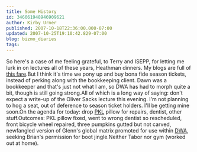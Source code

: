 ```yaml
---
title: Some History
id: 346061948946909621
author: Kirby Urner
published: 2007-10-18T22:36:00.000-07:00
updated: 2007-10-25T19:10:42.829-07:00
blog: bizmo_diaries
tags: 
---
```


So here's a case of me feeling grateful, to Terry and ISEPP, for letting me lurk in on lectures all of these years, Heathman dinners.  My blogs are full of [this fare](http://worldgame.blogspot.com/2005/12/radical-evolution-isepp-lecture.html).But I think it's time we pony up and buy bona fide season tickets, instead of perking along with the bookkeeping client.  Dawn was a bookkeeper and that's just not what I am, so DWA has had to morph quite a bit, though is still going strong.All of which is a long way of saying:  don't expect a write-up of the Oliver Sacks lecture this evening.  I'm not planning to hog a seat, out of deference to season ticket holders.  I'll be getting mine soon.On the agenda for today:  drop [PKL](http://controlroom.blogspot.com/2006/12/new-beginning.html) pillow for repairs, dentist, other stuff.Outcomes:  PKL pillow fixed, went to wrong dentist so rescheduled, front bicycle wheel repaired, three pumpkins gutted but not carved, newfangled version of Glenn's global matrix promoted for use within [DWA](http://worldgame.blogspot.com/2007/04/boring-tax-story.html), seeking Brian's permission for boot jingle.Neither Tabor nor gym (worked out at home).